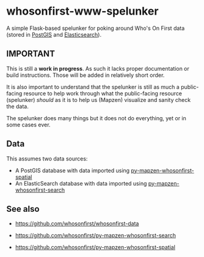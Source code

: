 # whosonfirst-www-spelunker

A simple Flask-based spelunker for poking around Who's On First data (stored in [PostGIS](https://github.com/mapzen/py-mapzen-whosonfirst-spatial) and [Elasticsearch](https://github.com/mapzen/py-mapzen-whosonfirst-search)).

## IMPORTANT

This is still a **work in progress**. As such it lacks proper documentation or
build instructions. Those will be added in relatively short order.

It is also important to understand that the spelunker is still as much a
public-facing resource to help work through what the public-facing resource
(spelunker) _should_ as it is to help us (Mapzen) visualize and sanity check the
data.

The spelunker does many things but it does not do everything, yet or in some
cases ever.

## Data

This assumes two data sources:

* A PostGIS database with data imported using [py-mapzen-whosonfirst-spatial](https://github.com/whosonfirst/py-mapzen-whosonfirst-spatial)
* An ElasticSearch database with data imported using [py-mapzen-whosonfirst-search](https://github.com/whosonfirst/py-mapzen-whosonfirst-search)

## See also

* https://github.com/whosonfirst/whosonfirst-data

* https://github.com/whosonfirst/py-mapzen-whosonfirst-search
* https://github.com/whosonfirst/py-mapzen-whosonfirst-spatial
